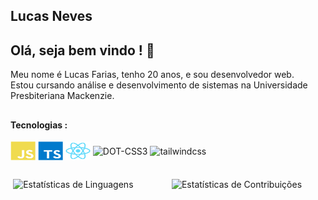 ## Lucas Neves

## Olá, seja bem vindo ! 👋

Meu nome é Lucas Farias, tenho 20 anos, e sou desenvolvedor web. <br>
Estou cursando análise e desenvolvimento de sistemas na Universidade Presbiteriana Mackenzie.

##

#### Tecnologias :
<div style="display: inline_block">
    <img align="center" alt="DOT-Js" height="30" width="40" src="https://raw.githubusercontent.com/devicons/devicon/master/icons/javascript/javascript-plain.svg">
    <img align="center" alt="DOT-Ts" height="30" width="40" src="https://raw.githubusercontent.com/devicons/devicon/master/icons/typescript/typescript-plain.svg">
    <img align="center" alt="DOT-React" height="30" width="40" src="https://raw.githubusercontent.com/devicons/devicon/master/icons/react/react-original.svg">
    <img align="center" alt="DOT-CSS3" height="30" width="40" src="https://cdn.jsdelivr.net/gh/devicons/devicon/icons/css3/css3-original.svg" />    
    <img align="center" alt="tailwindcss" height="30" width="40" src="https://cdn.jsdelivr.net/gh/devicons/devicon/icons/tailwindcss/tailwindcss-plain.svg" />
          
</div>

##

<div style="display: flex; justify-content: center; gap: 2rem;">
    <img src="https://github-readme-stats.vercel.app/api/top-langs?username=LucasfNeves&show_icons=true&theme=dark&title_color=ffb8b8&text_color=dedede&locale=en&layout=compact" alt="Estatísticas de Linguagens" style="width: 44%;">
    <img src="https://github-readme-stats.vercel.app/api?username=LucasfNeves&theme=algolia&hide_border=false&include_all_commits=false&count_private=false" alt="Estatísticas de Contribuições" style="width: 48%;">
</div>

